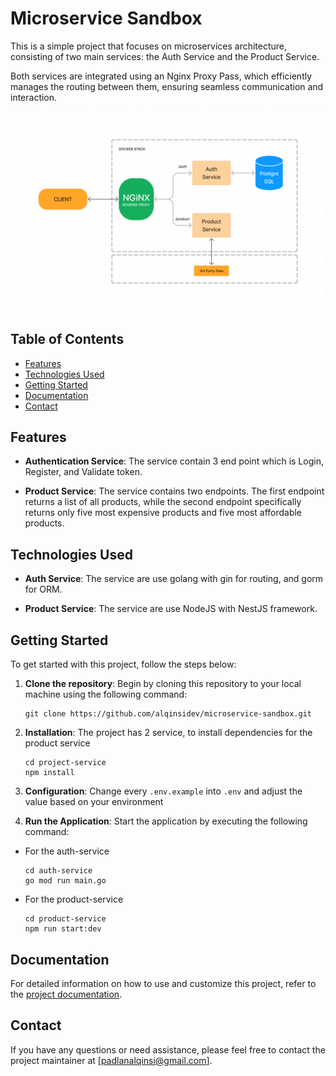 # Microservice Sandbox

This is a simple project that focuses on microservices architecture, consisting of two main services: the Auth Service and the Product Service.

Both services are integrated using an Nginx Proxy Pass, which efficiently manages the routing between them, ensuring seamless communication and interaction.

![system design](https://raw.githubusercontent.com/alqinsidev/microservice-sandbox/dev/docs/images/systemdesign.png)

## Table of Contents
- [Features](#features)
- [Technologies Used](#technologies-used)
- [Getting Started](#getting-started)
- [Documentation](#documentation)
- [Contact](#contact)

## Features

- **Authentication Service**: The service contain 3 end point which is Login, Register, and Validate token.

- **Product Service**: The service contains two endpoints. The first endpoint returns a list of all products, while the second endpoint specifically returns only five most expensive products and five most affordable products.

## Technologies Used

- **Auth Service**: The service are use golang with gin for routing, and gorm for ORM.

- **Product Service**: The service are use NodeJS with NestJS framework.

## Getting Started

To get started with this project, follow the steps below:

1. **Clone the repository**: Begin by cloning this repository to your local machine using the following command:

   ```
   git clone https://github.com/alqinsidev/microservice-sandbox.git
   ```

2. **Installation**: The project has 2 service, to install dependencies for the product service

   ```
   cd project-service
   npm install
   ```

3. **Configuration**: Change every `.env.example` into `.env` and adjust the value based on your environment

4. **Run the Application**: Start the application by executing the following command:


- For the auth-service
   ```
   cd auth-service
   go mod run main.go
   ```

- For the product-service
   ```
   cd product-service
   npm run start:dev
   ```

## Documentation

For detailed information on how to use and customize this project, refer to the [project documentation](http://18.138.252.135:8012/swagger).



## Contact

If you have any questions or need assistance, please feel free to contact the project maintainer at [padlanalqinsi@gmail.com].
